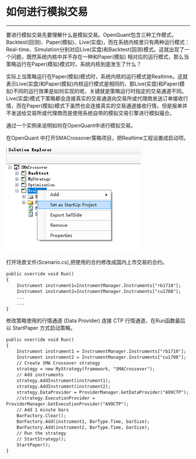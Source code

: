 # 如何进行模拟交易

---

要进行模拟交易先要理解什么是模拟交易。OpenQuant包含三种工作模式，Backtest\(回测\)、Paper\(模拟\)、Live\(实盘\)，而在系统内核里只有两种运行模式：Real-time、Simulation分别对应Live\(实盘\)和Backtest\(回测\)模式。这就出现了一个问题，既然系统内核中并不存在一种和Paper\(模拟\) 相对应的运行模式，那么当策略运行在Paper\(模拟\)模式时，系统内核到底发生了什么？

实际上当策略运行在Paper\(模拟\)模式时，系统内核的运行模式是Realtime。这就表示Live\(实盘\)和Paper\(模拟\)内核运行模式是相同的，那Live\(实盘\)和Paper\(模拟\)不同的运行效果是如何实现的呢，关键就是策略运行时指定的交易通道不同。Live\(实盘\)模式下策略都会连接真实的交易通道向交易所或代理商发送订单接收行情，而在Paper\(模拟\)模式下虽然也会连接真实的交易通道接收行情，但是报单并不发送给交易所或代理商而是使用系统自带的模拟交易引擎进行模拟撮合。

通过一个实例来说明如何在OpenQuant中进行模拟交易。

在OpenQuant 中打开SMACrossover策略项目，把Realtime工程设置成启动项。

![](/assets/simulated_trading01.png)

打开场景文件\(Scenario.cs\),把使用的合约修改成国内上市交易的合约。

```
public override void Run()
{
	Instrument instrument1=InstrumentManager.Instruments["rb1710"];
	Instrument instrument2=InstrumentManager.Instruments["cu1708"];
	...
	...
}
```

修改策略使用的行情通道 \(Data Provider\) 连接 CTP 行情通道，在Run函数最后以 StartPaper 方式启动策略。

```
public override void Run()
{
    Instrument instrument1 = InstrumentManager.Instruments["rb1710"];
    Instrument instrument2 = InstrumentManager.Instruments["cu1708"];
    // Create SMA Crossover strategy
    strategy = new MyStrategy(framework, "SMACrossover");
    // Add instruments
    strategy.AddInstrument(instrument1);
    strategy.AddInstrument(instrument2);
    strategy.DataProvider = ProviderManager.GetDataProvider("A99CTP");
    //strategy.ExecutionProvider = ProviderManager.GetExecutionProvider("A99CTP");
    // Add 1 minute bars
    BarFactory.Clear();
    BarFactory.Add(instrument1, BarType.Time, barSize);
    BarFactory.Add(instrument2, BarType.Time, barSize);
    // Run the strategy
    // StartStrategy();
    StartPaper();
}
```




